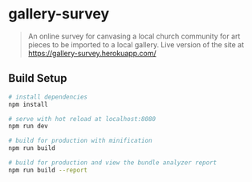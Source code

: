 # gallery-survey

> An online survey for canvasing a local church community for art pieces to be imported to a local gallery. Live version of the site at https://gallery-survey.herokuapp.com/

## Build Setup

``` bash
# install dependencies
npm install

# serve with hot reload at localhost:8080
npm run dev

# build for production with minification
npm run build

# build for production and view the bundle analyzer report
npm run build --report
```
